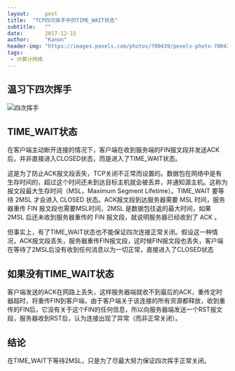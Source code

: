 ```yaml
---
layout:     post
title:  "TCP四次挥手中的TIME_WAIT状态"
subtitle:   ""
date:       2017-12-15
author:     "Kanon"
header-img: "https://images.pexels.com/photos/700439/pexels-photo-700439.jpeg?w=1260&h=750&auto=compress&cs=tinysrgb"
tags:
 - 计算计网络
---
```


## 温习下四次挥手
![四次挥手](http://ojydvou4n.bkt.clouddn.com/%E5%9B%9B%E6%AC%A1%E6%8C%A5%E6%89%8B.jpg)
<br>
## TIME_WAIT状态 
在客户端主动断开连接的情况下，客户端在收到服务端的FIN报文段并发送ACK后，并非直接进入CLOSED状态，而是进入了TIME_WAIT状态。

这是为了防止ACK报文段丢失，TCP关闭不正常而设置的。数据包在网络中是有生存时间的，超过这个时间还未到达目标主机就会被丢弃，并通知源主机。这称为报文段最大生存时间（MSL，Maximum Segment Lifetime）。TIME_WAIT 要等待 2MSL 才会进入 CLOSED 状态。ACK报文段到达服务器需要 MSL 时间，服务器重传 FIN 报文段也需要MSL时间，2MSL 是数据包往返的最大时间，如果 2MSL 后还未收到服务器重传的 FIN 报文段，就说明服务器已经收到了 ACK 。

但事实上，有了TIME_WAIT状态也不能保证四次连接正常关闭。假设这一种情况，ACK报文段丢失，服务器重传FIN报文段，这时候FIN报文段也丢失，客户端在等待了2MSL后没有收到任何消息以为一切正常，直接进入了CLOSED状态
<br>
## 如果没有TIME_WAIT状态
客户端发送的ACK在网路上丢失，这样服务器端就收不到最后的ACK，重传定时器超时，将重传FIN到客户端，由于客户端关于该连接的所有资源都释放，收到重传的FIN后，它没有关于这个FIN的任何信息，所以向服务器端发送一个RST报文段，服务器收到RST后，认为连接出现了异常（而非正常关闭）。
<br>
## 结论
在TIME_WAIT下等待2MSL，只是为了尽最大努力保证四次挥手正常关闭。
<br><br><br><br>
